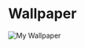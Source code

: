 # Wallpaper

![My Wallpaper](https://upload.wikimedia.org/wikipedia/commons/4/4d/Ancient_Bristlecone_Pine_Forest%2C_United_States_%28Unsplash%29.jpg)
